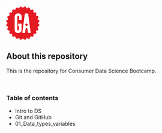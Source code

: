 ![logo](GA.png)

## About this repository
This is the repository for Consumer Data Science Bootcamp.

<br>

### Table of contents
- Intro to DS
- Git and GitHub
- 01_Data_types_variables



